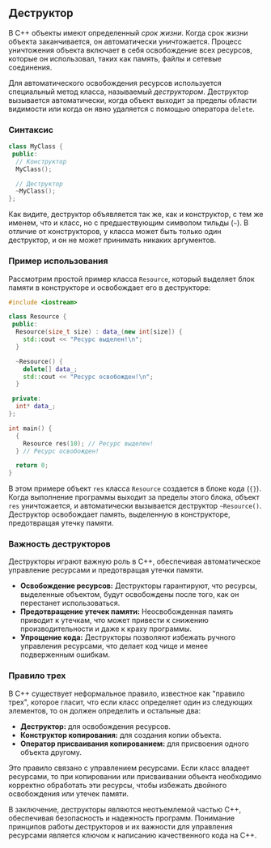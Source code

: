 ## Деструктор

В C++ объекты имеют определенный *срок жизни*. Когда срок жизни объекта заканчивается, он автоматически уничтожается. Процесс уничтожения объекта включает в себя освобождение всех ресурсов, которые он использовал, таких как память, файлы и сетевые соединения. 

Для автоматического освобождения ресурсов используется специальный метод класса, называемый *деструктором*. Деструктор вызывается автоматически, когда объект выходит за пределы области видимости или когда он явно удаляется с помощью оператора `delete`.

### Синтаксис

```cpp
class MyClass {
 public:
  // Конструктор
  MyClass();

  // Деструктор
  ~MyClass();
};
```

Как видите, деструктор объявляется так же, как и конструктор, с тем же именем, что и класс, но с предшествующим символом тильды (`~`). В отличие от конструкторов, у класса может быть только один деструктор, и он не может принимать никаких аргументов.

### Пример использования

Рассмотрим простой пример класса `Resource`, который выделяет блок памяти в конструкторе и освобождает его в деструкторе:

```cpp
#include <iostream>

class Resource {
 public:
  Resource(size_t size) : data_(new int[size]) {
    std::cout << "Ресурс выделен!\n";
  }

  ~Resource() {
    delete[] data_;
    std::cout << "Ресурс освобожден!\n";
  }

 private:
  int* data_;
};

int main() {
  {
    Resource res(10); // Ресурс выделен!
  } // Ресурс освобожден!

  return 0;
}
```

В этом примере объект `res` класса `Resource` создается в блоке кода (`{}`). Когда выполнение программы выходит за пределы этого блока, объект `res` уничтожается, и автоматически вызывается деструктор `~Resource()`. Деструктор освобождает память, выделенную в конструкторе, предотвращая утечку памяти.

### Важность деструкторов

Деструкторы играют важную роль в C++, обеспечивая автоматическое управление ресурсами и предотвращая утечки памяти. 

* **Освобождение ресурсов:** Деструкторы гарантируют, что ресурсы, выделенные объектом, будут освобождены после того, как он перестанет использоваться.
* **Предотвращение утечек памяти:** Неосвобожденная память приводит к утечкам, что может привести к снижению производительности и даже к краху программы.
* **Упрощение кода:** Деструкторы позволяют избежать ручного управления ресурсами, что делает код чище и менее подверженным ошибкам.

### Правило трех

В C++ существует неформальное правило, известное как "правило трех", которое гласит, что если класс определяет один из следующих элементов, то он должен определить и остальные два:

* **Деструктор:** для освобождения ресурсов.
* **Конструктор копирования:** для создания копии объекта.
* **Оператор присваивания копированием:** для присвоения одного объекта другому.

Это правило связано с управлением ресурсами. Если класс владеет ресурсами, то при копировании или присваивании объекта необходимо корректно обработать эти ресурсы, чтобы избежать двойного освобождения или утечек памяти.

В заключение, деструкторы являются неотъемлемой частью C++, обеспечивая безопасность и надежность программ. Понимание принципов работы деструкторов и их важности для управления ресурсами является ключом к написанию качественного кода на C++. 
